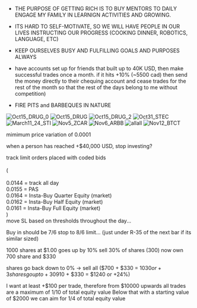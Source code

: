* THE PURPOSE OF GETTING RICH IS TO BUY MENTORS TO DAILY ENGAGE MY FAMILY IN LEARNIGN ACTIVITIES AND GROWING.
* ITS HARD TO SELF-MOTIVATE, SO WE WILL HAVE PEOPLE IN OUR LIVES INSTRUCTING OUR PROGRESS (COOKING DINNER, ROBOTICS, LANGUAGE, ETC)
* KEEP OURSELVES BUSY AND FULFILLING GOALS AND PURPOSES ALWAYS

* have accounts set up for friends that built up to 40K USD, then make successful trades once a month. if it hits +10% (~5500 cad) then send the money directly to their chequing account and cease trades for the rest of the month so that the rest of the days belong to me without competition)

* FIRE PITS and BARBEQUES IN NATURE

![Oct15_DRUG_0](https://github.com/user-attachments/assets/8db4848a-10c1-465e-9993-68615a015c0c)
![Oct15_DRUG](https://github.com/user-attachments/assets/51f8f243-1bfe-43f9-9eea-756c9fb6db63)
![Oct15_DRUG_2](https://github.com/user-attachments/assets/f616b22d-7f33-4911-b578-2e53f9b62743)
![Oct31_STEC](https://github.com/user-attachments/assets/45090e09-4db5-4839-ab82-994aeea0392b)
![March11_24_STI](https://github.com/user-attachments/assets/b9181108-ae5b-4080-9659-1391c908954e)
![Nov5_ZCAR](https://github.com/user-attachments/assets/68d29f01-9214-407c-8695-964168d61e4a)
![Nov6_ARBB](https://github.com/user-attachments/assets/1aaad081-597a-403c-b0bc-cd82c77dc1dd)
![allall](https://github.com/user-attachments/assets/02cca5fb-eca8-4027-a0ee-fb7e55ec3bdc)
![Nov12_BTCT](https://github.com/user-attachments/assets/9dbab53b-0d5f-4c16-adeb-a39570acbd47)





mimimum price variation of 0.0001

when a person has reached +$40,000 USD, stop investing?

track limit orders placed with coded bids<br/>     
(<br/>    
    0.0144 = track all day<br/> 
    0.0155 = PAS<br/>
    0.0164 = Insta-Buy Quarter Equity (market)<br/>
    0.0162 = Insta-Buy Half Equity (market)<br/>
    0.0161 = Insta-Buy Full Equity (market)<br/>
)<br/> 
move SL based on thresholds throughout the day...

Buy in should be 7/6 stop to 8/6 limit... (just under R-35 of the next bar if its similar sized)

1000 shares at $1.00
goes up by 10%
sell 30% of shares (300)
now own 700 share and $330

shares go back down to 0% -> sell all ($700 + $330 = $1030 or +3%)
shares go up to +30% (sell all ($910 + $330 = $1240 or +24%)

I want at least +$100 per trade, therefore from $10000 upwards all trades are a maximum of 1/10 of total equity value
Below that with a starting value of $2000 we can aim for 1/4 of total equity value
